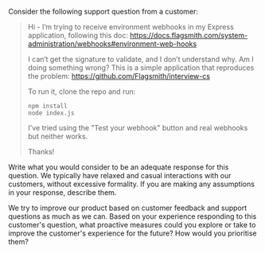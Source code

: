 Consider the following support question from a customer:

> Hi - I’m trying to receive environment webhooks in my Express application, following this doc: https://docs.flagsmith.com/system-administration/webhooks#environment-web-hooks
> 
> I can’t get the signature to validate, and I don’t understand why. Am I doing something wrong? This is a simple application that reproduces the problem: https://github.com/Flagsmith/interview-cs
> 
> To run it, clone the repo and run:
> 
> ```
> npm install
> node index.js
> ```
> 
> I've tried using the "Test your webhook" button and real webhooks but neither works.
>
> Thanks!

Write what you would consider to be an adequate response for this question. We typically have relaxed and casual interactions with our customers, without excessive formality. If you are making any assumptions in your response, describe them.

We try to improve our product based on customer feedback and support questions as much as we can. Based on your experience responding to this customer's question, what proactive measures could you explore or take to improve the customer's experience for the future? How would you prioritise them?
